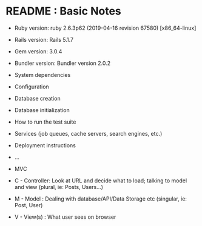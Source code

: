 # README : Basic Notes

* Ruby version: ruby 2.6.3p62 (2019-04-16 revision 67580) [x86_64-linux]
* Rails version: Rails 5.1.7
* Gem version: 3.0.4
* Bundler version: Bundler version 2.0.2

* System dependencies

* Configuration

* Database creation

* Database initialization

* How to run the test suite

* Services (job queues, cache servers, search engines, etc.)

* Deployment instructions

* ...

* MVC
* C - Controller: Look at URL and decide what to load; talking to model and view (plural, ie: Posts, Users...)
* M - Model     : Dealing with database/API/Data Storage etc (singular, ie: Post, User)
* V - View(s)   : What user sees on browser
